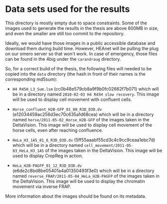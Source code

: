 Data sets used for the results
==============================

This directory is mostly empty due to space constraints. Some of the images
used to generate the results in the thesis are above 600MB in size, and even
the smaller are still too commit to the repository.

Ideally, we would have those images in a public accessible database and
download them during build time. However, HEAnet will be pulling the plug on
our omero server so that won't work. In case of emergency, those files can
be found in the 4big under the `carandraug` directory.

So, for a correct build of the thesis, the following files will needed to
be copied into the `data` directory (the hash in front of their names is the
corresponding md5sum):

* `H4 R45H_L3_Sum.lsm` (cc0b48e579cb8a9f9b0fc02662f7b071) which will be in a
directory named `2010-02-03 H4 R45H slow recovery`. This image will be used
to display cell movement with confluent cells.

* `Horse_confluent_H2B-GFP_01_08_R3D_D3D.dv` (e12034459ac256d3ec70c635a1d68cea)
which will be in a directory named `horse/2011-05-02_Horse_H2B-GFP` of the
images taken in the DeltaVision. This image will be used to display cell
movement of the horse cells, even after reaching confluence.

* `HeLa_H3_1A5_01_6_R3D_D3D.dv` (5ff55aaabf55cd3c4c9cc9ceaa1ebc7d) which will
be in a directory named `cell_movement/2011-05-03_HeLa_H3_1A5` of the images
taken in the DeltaVision. This image will be used to display CropReg in action.

* `HeLa_H2B-PAGFP_01_12_R3D_D3D.dv` (e6de2c8bd8be05401a4a01350493f3e0) which
will be in a directory named `reverse_FRAP/2011-05-04_HeLa_H2B-PAGFP` of the
images taken in the DeltaVision. This image will be used to display the
chromatin movement via inverse FRAP.

More information about the images should be found on its metadata.
